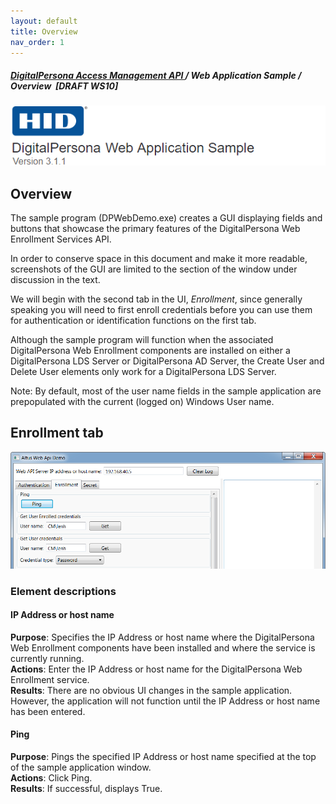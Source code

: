 ```yaml
---
layout: default
title: Overview
nav_order: 1
---
```

##### [DigitalPersona Access Management API ](https://lenhodgeman.github.io/digitalpersona-access-management-api/)/ Web Application Sample / Overview   &nbsp;**[DRAFT WS10]**

![](docs/assets/HID-DPAM-web-sample.png)  

## Overview

The sample program (DPWebDemo.exe) creates a GUI displaying fields and buttons that showcase the primary features of the DigitalPersona Web Enrollment Services API.  

In order to conserve space in this document and make it more readable, screenshots of the GUI are limited to the section of the window under discussion in the text.  

We will begin with the second tab in the UI, *Enrollment*, since generally speaking you will need to first enroll credentials before you can use them for authentication or identification functions on the first tab.  

Although the sample program will function when the associated DigitalPersona Web Enrollment components are installed on either a DigitalPersona LDS Server or DigitalPersona AD Server, the Create User and Delete User elements only work for a DigitalPersona LDS Server.  

Note: By default, most of the user name fields in the sample application are prepopulated with the current (logged on) Windows User name.
## Enrollment tab

![](docs/assets/web-api-demo1.png)

### Element descriptions

#### IP Address or host name
**Purpose**: Specifies the IP Address or host name where the DigitalPersona Web Enrollment components have been installed and where the service is currently running.  
**Actions**: Enter the IP Address or host name for the DigitalPersona Web Enrollment service.   
**Results**: There are no obvious UI changes in the sample application. However, the application will not function until the IP Address or host name has been entered.
#### Ping
**Purpose**: Pings the specified IP Address or host name specified at the top of the sample application window.  
**Actions**: Click Ping.  
**Results**: If successful, displays True.
